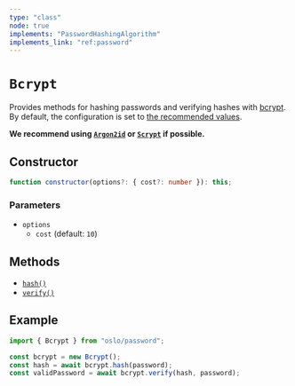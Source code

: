 ```yaml
---
type: "class"
node: true
implements: "PasswordHashingAlgorithm"
implements_link: "ref:password"
---
```


# `Bcrypt`

Provides methods for hashing passwords and verifying hashes with [bcrypt](https://datatracker.ietf.org/doc/html/rfc7914). By default, the configuration is set to [the recommended values](https://cheatsheetseries.owasp.org/cheatsheets/Password_Storage_Cheat_Sheet.html).

**We recommend using [`Argon2id`](ref:password) or [`Scrypt`](ref:password) if possible.**

## Constructor

```ts
function constructor(options?: { cost?: number }): this;
```

### Parameters

- `options`
  - `cost` (default: `10`)

## Methods

- [`hash()`](ref:password/Argon2id)
- [`verify()`](ref:password/Argon2id)

## Example

```ts
import { Bcrypt } from "oslo/password";

const bcrypt = new Bcrypt();
const hash = await bcrypt.hash(password);
const validPassword = await bcrypt.verify(hash, password);
```
